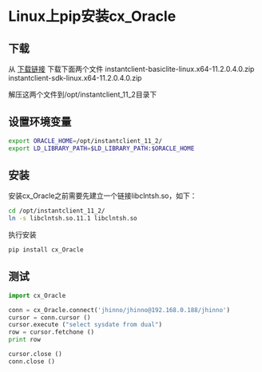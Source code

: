 # Linux上pip安装cx_Oracle

## 下载

从 [下载链接](http://www.oracle.com/technetwork/database/features/instant-client/index-097480.html) 下载下面两个文件
instantclient-basiclite-linux.x64-11.2.0.4.0.zip
instantclient-sdk-linux.x64-11.2.0.4.0.zip

解压这两个文件到/opt/instantclient_11_2目录下

## 设置环境变量

``` bash
export ORACLE_HOME=/opt/instantclient_11_2/
export LD_LIBRARY_PATH=$LD_LIBRARY_PATH:$ORACLE_HOME
```
## 安装

安装cx_Oracle之前需要先建立一个链接libclntsh.so，如下：

``` bash
cd /opt/instantclient_11_2/
ln -s libclntsh.so.11.1 libclntsh.so
```

执行安装

``` bash
pip install cx_Oracle
```

## 测试
``` python
import cx_Oracle

conn = cx_Oracle.connect('jhinno/jhinno@192.168.0.188/jhinno')  
cursor = conn.cursor ()
cursor.execute ("select sysdate from dual")
row = cursor.fetchone ()
print row

cursor.close ()
conn.close ()
```
